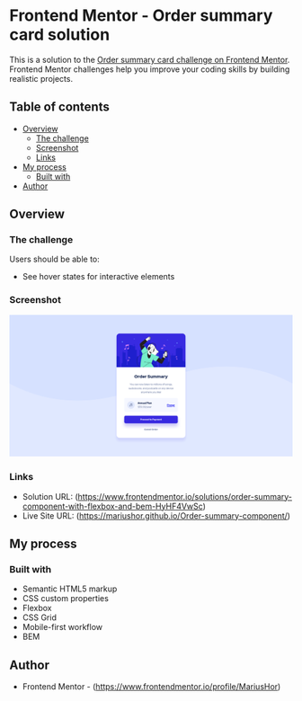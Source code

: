 # Frontend Mentor - Order summary card solution

This is a solution to the [Order summary card challenge on Frontend Mentor](https://www.frontendmentor.io/challenges/order-summary-component-QlPmajDUj). Frontend Mentor challenges help you improve your coding skills by building realistic projects. 

## Table of contents

- [Overview](#overview)
  - [The challenge](#the-challenge)
  - [Screenshot](#screenshot)
  - [Links](#links)
- [My process](#my-process)
  - [Built with](#built-with)
- [Author](#author)


## Overview

### The challenge

Users should be able to:

- See hover states for interactive elements

### Screenshot

![](./images/Screenshot%202022-04-27%20at%2023-56-49%20Frontend%20Mentor%20Order%20summary%20card.png)

### Links

- Solution URL: (https://www.frontendmentor.io/solutions/order-summary-component-with-flexbox-and-bem-HyHF4VwSc)
- Live Site URL: (https://mariushor.github.io/Order-summary-component/)

## My process

### Built with

- Semantic HTML5 markup
- CSS custom properties
- Flexbox
- CSS Grid
- Mobile-first workflow
- BEM

## Author

- Frontend Mentor - (https://www.frontendmentor.io/profile/MariusHor)

